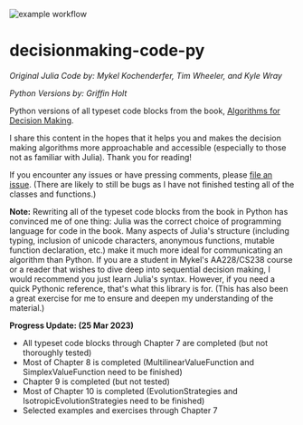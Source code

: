 ![example workflow](https://github.com/griffinbholt/decisionmaking-code-py/blob/main/.github/workflows/python-package.yml/badge.svg)

# decisionmaking-code-py

*Original Julia Code by: Mykel Kochenderfer, Tim Wheeler, and Kyle Wray*

*Python Versions by: Griffin Holt*

Python versions of all typeset code blocks from the book, [Algorithms for Decision Making](https://algorithmsbook.com/).

I share this content in the hopes that it helps you and makes the decision making algorithms more approachable and accessible (especially to those not as familiar with Julia). Thank you for reading!

If you encounter any issues or have pressing comments, please [file an issue](https://github.com/griffinbholt/decisionmaking-code-py/issues/new/choose). (There are likely to still be bugs as I have not finished testing all of the classes and functions.)

**Note:** Rewriting all of the typeset code blocks from the book in Python has convinced me of one thing: Julia was the correct choice of programming language for code in the book. Many aspects of Julia's structure (including typing, inclusion of unicode characters, anonymous functions, mutable function declaration, etc.) make it much more ideal for communicating an algorithm than Python. If you are a student in Mykel's AA228/CS238 course or a reader that wishes to dive deep into sequential decision making, I would recommend you just learn Julia's syntax. However, if you need a quick Pythonic reference, that's what this library is for. (This has also been a great exercise for me to ensure and deepen my understanding of the material.)

**Progress Update: (25 Mar 2023)**
*   All typeset code blocks through Chapter 7 are completed (but not thoroughly tested)
*   Most of Chapter 8 is completed (MultilinearValueFunction and SimplexValueFunction need to be finished)
*   Chapter 9 is completed (but not tested)
*   Most of Chapter 10 is completed (EvolutionStrategies and IsotropicEvolutionStrategies need to be finished)
*   Selected examples and exercises through Chapter 7
